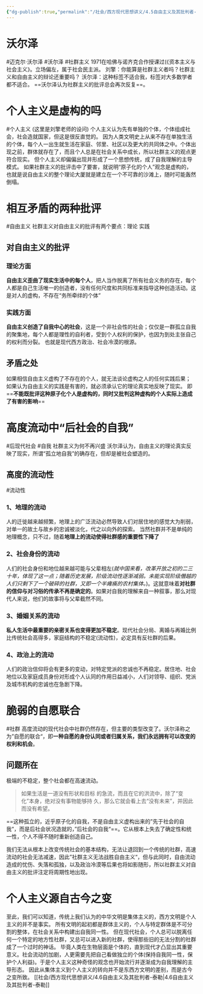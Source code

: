 ```yaml
---
{"dg-publish":true,"permalink":"/社会/西方现代思想讲义/4.5自由主义及其批判者-沃尔泽/","dgPassFrontmatter":true}
---
```



# 沃尔泽
#迈克尔·沃尔泽 #沃尔泽  #社群主义 
1971在哈佛与诺齐克合作授课过(《资本主义与社会主义》。立场偏左，属于社会民主派。
刘擎：你能算是社群主义者吗？社群主义和自由主义的辩论还重要吗？
沃尔泽：这种标签不适合我，标签对大多数学者都不适合。
==沃尔泽认为社群主义的批评总会再次反复==。
# 个人主义是虚构的吗
#个人主义
(这里是刘擎老师的设问)
个人主义认为先有单独的个体，个体组成社会，社会造就国家，但这是很反直觉的。
因为人类文明史上从来不存在单独生活的个体，每个人一出生就生活在家庭、邻里、社区以及更大的共同体之中。个体出现之前，群体就存在了，而且个人总是在社会关系中成长，所以社群主义的观点更符合现实。
但个人主义却偏偏出现并形成了一个思想传统，成了自我理解的主导模式。
如果社群主义的批评击中了要害，就说明“原子化的个人”观念是虚构的，也就是说自由主义的整个理论大厦就是建立在一个不可靠的沙滩上，随时可能轰然倒塌。
# 相互矛盾的两种批评
#自由主义
社群主义对自由主义的批评有两个要点：理论 实践
## 对自由主义的批评
### 理论方面
**自由主义歪曲了现实生活中的每个人**，把人当作脱离了所有社会义务的存在，每个人都是自己生活唯一的创造者，没有任何尺度和共同标准来指导这种创造活动。这是对人的虚构，不存在“务所牵绊的个体”
### 实践方面
**自由主义创造了自我中心的社会**，这是一个非社会性的社会；仅仅是一群孤立自我的聚集地，每个人都是理性的自利者，受到个人权利的保护，也因为到处主张自己的权利而分裂。
也就是现代西方政治、社会冷漠的根源。
## 矛盾之处
如果相信自由主义虚构了不存在的个人，就无法谈论虚构之人的任何实践后果；
如果认为自由主义的实践是有害的，就必须承认它的理论真实地反映了现实。
即==**不能既批评这种原子化个人是虚构的，同时又批判这种虚构的个人实际上造成了有害的影响**==
# 高度流动中“后社会的自我”
#后现代社会 #自我
社群主义为何不再兴盛
沃尔泽认为，自由主义的理论真实反映了现实，所谓“孤立地自我”的确存在，但却是被社会塑造的。
## 高度的流动性
#流动性
### 1、地理的流动
人的迁徙越来越频繁，地理上的广泛流动必然导致人们对居住地的感觉大为削弱，对单一的故土与故乡的忠诚被淡化，代之以向外的探索。
当然社群并不是单纯的地理概念，只不过，随着**地理上的流动使得社群感的重要性下降了**
### 2、社会身份的流动
人们的社会身份和地位越来越可能与父辈相左(*就中国来看，改革开放之初的二三十年，体现了这一点；随着历史发展，阶级流动性逐渐减弱。未能实现阶级僭越的人们只剩下了一个破碎的社群，又即一个半瘫痪的农村集体。*)。这就意味着**对社群的信仰与对习俗的传承不再是确定的**。如果对自我的理解来自一种叙事，那么对现代人来说，他们的故事将与父辈截然不同。
### 3、婚姻关系的流动
**私人生活中最重要的亲密关系也变得更加不稳定**。现代社会分局、离婚与再婚比例比传统社会高得多，家庭结构的不稳定(流动性)，必定具有反社群的后果。
### 4、政治上的流动
人们的政治信仰将会有更多的变动，对特定党派的忠诚也不再稳定。居住地、社会地位以及家庭成员身份对形成个人认同的作用日益减小，人们对领导、组织、党派及城市机构的忠诚也在急剧下降。
# 脆弱的自愿联合
#社群 
高度流动的现代社会中社群仍然存在，但主要的类型改变了。沃尔泽称之为”自愿的联合“，即**一种自愿的身份认同或者归属关系，我们永远拥有可以改变的权利和机会**。
## 问题所在
极端的不稳定，整个社会都在高速流动。
>如果⽣活是⼀道没有形状和⽬标 的急流，⽽且在它的洪流中，除了“变化”本⾝，绝对没有事物能够持 久，那么它就会看上去“没有未来”，并因此⽽没有希望。

==这种孤立的，近乎原子化的自我，不是自由主义虚构出来的”先于社会的自我“，而是后社会状况造就的，”后社会的自我“==。它从根本上失去了确定性和统一性，个人不得不随时重新创造自己。

我们无法从根本上改变传统社会的基本结构，无法让退回到一个传统的社群，高速流动的社会无法减速，因此”社群主义无法战胜自由主义“，但与此同时，自由流动造成的忧伤、失落和孤独，以及政治冷漠等后果也将如影随形，所以社群主义对自由主义的批评注定将周期性地出现。

# 个人主义源自古今之变
至此，我们可以知道，传统上我们认为的中华文明是集体主义的，西方文明是个人主义的并不是事实。
所有文明的起初都是群体主义的，个人与特定群体是不可分割的整体，在社会关系中构建出自我同一性。
但在现代社会，个人总可以脱离任何一个特定的地方性社群，又总可以进入新的社群，使得那些旧的无法分割的社群成了一个过时的神话。
毕竟人类在生物层面是个体的，直到现代才凸显出其重要意义。社会流动的加剧，人更需要先把自己看做独立的个体(保持自我同一性，保护个人利益)。于是个人主义这种奇怪的观念也开始流行并逐渐成为自我理解的主导形态。
因此从集体主义到个人主义的转向并不是东西方文明的差别，而是古今之变所致。
[[社会/西方现代思想讲义/4.6自由主义及其批判者-泰勒\|4.6自由主义及其批判者-泰勒]]